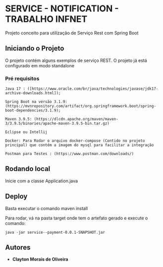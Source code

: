 # SERVICE - NOTIFICATION - TRABALHO INFNET

Projeto conceito para utilização de Serviço Rest com Spring Boot

## Iniciando o Projeto

O projeto contém alguns exemplos de serviço REST. O projeto já está configurado em modo standalone

### Pré requisitos

```
Java 17 : ([https://www.oracle.com/br/java/technologies/javase/jdk17-archive-downloads.html]);

Spring Boot na versão 3.1.9:  (https://mvnrepository.com/artifact/org.springframework.boot/spring-boot-dependencies/3.1.9);

Maven 3.9.5: (https://dlcdn.apache.org/maven/maven-3/3.9.5/binaries/apache-maven-3.9.5-bin.tar.gz)

Eclipse ou Intellij

Docker: Para Rodar o arquivo docker-compose (Contido no projeto principal) que contém a imagem do mysql para facilitar a integração

Postman para Testes : (https://www.postman.com/downloads/)
```

## Rodando local

Inicie com a classe Application.java

## Deploy

Basta executar o comando maven install

Para rodar, vá na pasta target onde tem o artefato gerado e execute o comando:

```
java -jar service--payment-0.0.1-SNAPSHOT.jar
```


## Autores

* **Clayton Morais de Oliveira**
